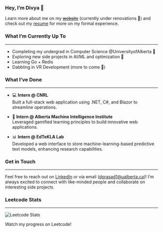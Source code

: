 ### Hey, I’m Divya 👋

Learn more about me on my ~~[website](https://thedivyaprasad.com/)~~ (currently under renovations 🔨)  and check out my [resume](https://drive.google.com/file/d/1icm09vixqb7tRGYGK_OTG-QYSBkAv5yY/view?usp=sharing) for more on my formal experience.

### What I’m Currently Up To

---

- Completing my undergrad in Computer Science @UniversityofAlberta 🏫
- Exploring new side projects in AI/ML and optimization 🧠
- Learning Go + Redis
- Dabbling in VR Development (more to come 👀)

### What I’ve Done

---

- 💻 **Intern @ CNRL**  
  Built a full-stack web application using .NET, C#, and Blazor to streamline operations.
  
- 🤖 **Intern @ Alberta Machine Intelligence Institute**  
  Leveraged gamified learning principles to build innovative web applications.
  
- 📊 **Intern @ EdTeKLA Lab**  
  Developed a web interface to store machine-learning-based predictive text models, enhancing research capabilities.

### Get in Touch

---

Feel free to reach out on [LinkedIn](https://www.linkedin.com/in/divya-prasad/) or via email (dprasad1@ualberta.ca)! I’m always excited to connect with like-minded people and collaborate on interesting side projects.

### Leetcode Stats

---
![Leetcode Stats](https://leetcard.jacoblin.cool/divyaprasad)

Watch my progress on Leetcode!
